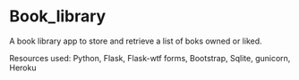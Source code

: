 # Book_library

A book library app to store and retrieve a list of boks owned or liked.

Resources used: 
Python, 
Flask, 
Flask-wtf forms, 
Bootstrap, 
Sqlite, 
gunicorn, 
Heroku


